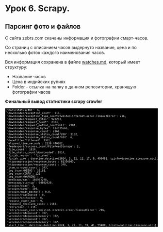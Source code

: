# Урок 6. Scrapy.

## Парсинг фото и файлов

С сайта zebrs.com скачаны информация и фотографии смарт-часов.

Со страниц с описанием часов выдернуто название, цена и по несколько фоток каждого наименования часов.

Вся информация сохранена в файле [watches.md](watches.md), который имеет структуру:

- Название часов
- Цена в индийских рупиях
- Folder - ссылка на папку в данном репозитории, хранящую фотографии часов

**Финальный вывод статистики scrapy crawler**

<img src=finish.png>
